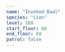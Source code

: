 ```yaml
---
name: "Invoked Baal"
species: "Lion"
level: 100
start_floor: 86
end_floor: 89
patrol: false
---
```

